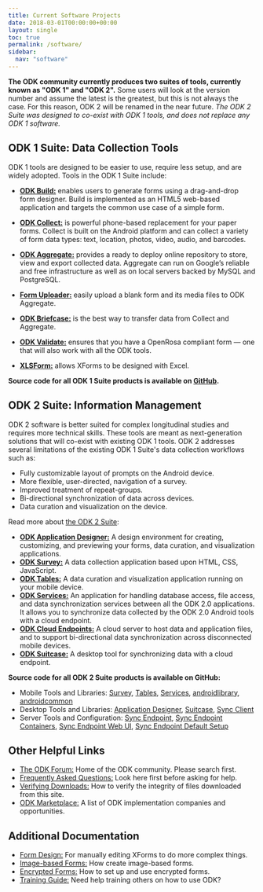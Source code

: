 ```yaml
---
title: Current Software Projects
date: 2018-03-01T00:00:00+00:00
layout: single
toc: true
permalink: /software/
sidebar:
  nav: "software"
---
```


**The ODK community currently produces two suites of tools, currently known as "ODK 1" and "ODK 2".** Some users will look at the version number and assume the latest is the greatest, but this is not always the case. For this reason, ODK 2 will be renamed in the near future. _The ODK 2 Suite was designed to co-exist with ODK 1 tools, and does not replace any ODK 1 software._

## ODK 1 Suite: Data Collection Tools

ODK 1 tools are designed to be easier to use, require less setup, and are widely adopted. Tools in the ODK 1 Suite include:

* [**ODK Build:**](http://docs.opendatakit.org/odk-build/) enables users to generate forms using a drag-and-drop form designer. Build is implemented as an HTML5 web-based application and targets the common use case of a simple form.

* [**ODK Collect:**](http://docs.opendatakit.org/collect-intro/) is powerful phone-based replacement for your paper forms. Collect is built on the Android platform and can collect a variety of form data types: text, location, photos, video, audio, and barcodes.

* [**ODK Aggregate:**](http://docs.opendatakit.org/aggregate-intro/) provides a ready to deploy online repository to store, view and export collected data. Aggregate can run on Google&#8217;s reliable and free infrastructure as well as on local servers backed by MySQL and PostgreSQL.

* [**Form Uploader:**](http://docs.opendatakit.org/aggregate-forms/) easily upload a blank form and its media files to ODK Aggregate.

* [**ODK Briefcase:**](http://docs.opendatakit.org/briefcase-guide/) is the best way to transfer data from Collect and Aggregate.

* [**ODK Validate:**](http://docs.opendatakit.org/validate/) ensures that you have a OpenRosa compliant form &#8212; one that will also work with all the ODK tools.

* [**XLSForm:**](http://docs.opendatakit.org/xlsform/) allows XForms to be designed with Excel.

**Source code for all ODK 1 Suite products is available on [GitHub](https://github.com/opendatakit/opendatakit).**

## ODK 2 Suite: Information Management

ODK 2 software is better suited for complex longitudinal studies and requires more technical skills. These tools are meant as next-generation solutions that will co-exist with existing ODK 1 tools. ODK 2 addresses several limitations of the existing ODK 1 Suite's data collection workflows such as:

- Fully customizable layout of prompts on the Android device.
- More flexible, user-directed, navigation of a survey.
- Improved treatment of repeat-groups.
- Bi-directional synchronization of data across devices.
- Data curation and visualization on the device.

Read more about [the ODK 2 Suite](/software/odk2/):

- [**ODK Application Designer:**](https://docs.opendatakit.org/odk2/app-designer-intro/) A design environment for creating, customizing, and previewing your forms, data curation, and visualization applications.
- [**ODK Survey:**](https://docs.opendatakit.org/odk2/survey-intro/) A data collection application based upon HTML, CSS, JavaScript.
- [**ODK Tables:**](https://docs.opendatakit.org/odk2/tables-intro/) A data curation and visualization application running on your mobile device.
- [**ODK Services:**](https://docs.opendatakit.org/odk2/services-intro/) An application for handling database access, file access, and data synchronization services between all the ODK 2.0 applications. It allows you to synchronize data collected by the ODK 2.0 Android tools with a cloud endpoint.
- [**ODK Cloud Endpoints:**](https://docs.opendatakit.org/odk2/cloud-endpoints-intro/) A cloud server to host data and application files, and to support bi-directional data synchronization across disconnected mobile devices.
- [**ODK Suitcase:**](https://docs.opendatakit.org/odk2/suitcase-intro/) A desktop tool for synchronizing data with a cloud endpoint.

**Source code for all ODK 2 Suite products is available on GitHub:**

- Mobile Tools and Libraries: [Survey](https://github.com/opendatakit/survey), [Tables](https://github.com/opendatakit/tables), [Services](https://github.com/opendatakit/services), [androidlibrary](https://github.com/opendatakit/androidlibrary), [androidcommon](https://github.com/opendatakit/androidcommon)
- Desktop Tools and Libraries: [Application Designer](https://github.com/opendatakit/app-designer), [Suitcase](https://github.com/opendatakit/suitcase), [Sync Client](https://github.com/opendatakit/sync-client)
- Server Tools and Configuration: [Sync Endpoint](https://github.com/opendatakit/sync-endpoint), [Sync Endpoint Containers](https://github.com/opendatakit/sync-endpoint-containers), [Sync Endpoint Web UI](https://github.com/opendatakit/sync-endpoint-web-ui), [Sync Endpoint Default Setup](https://github.com/opendatakit/sync-endpoint-default-setup)

## Other Helpful Links

* [The ODK Forum:](https://forum.opendatakit.org) Home of the ODK community. Please search first.
* [Frequently Asked Questions:](http://docs.opendatakit.org/faq/) Look here first before asking for help.
* [Verifying Downloads:](/download/#verifying-download-integrity) How to verify the integrity of files downloaded from this site.
* [ODK Marketplace:](https://forum.opendatakit.org/c/marketplace) A list of ODK implementation companies and opportunities.


## Additional Documentation 

* [Form Design:](/support/form-design/) For manually editing XForms to do more complex things.
* [Image-based Forms:](/support/image-based-forms/) How create image-based forms.
* [Encrypted Forms:](http://docs.opendatakit.org/encrypted-forms/) How to set up and use encrypted forms.
* [Training Guide:](/support/training-guide/) Need help training others on how to use ODK?

